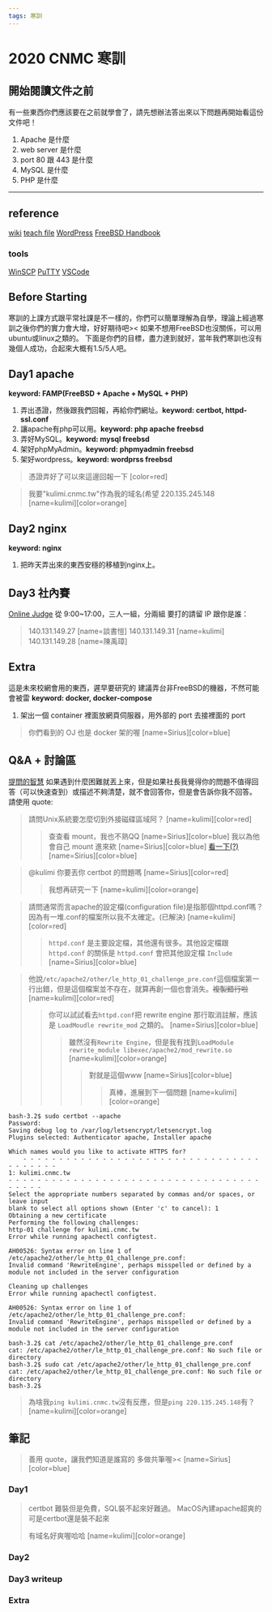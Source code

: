 ```yaml
---
tags: 寒訓
---
```


# 2020 CNMC 寒訓
## 開始閱讀文件之前
有一些東西你們應該要在之前就學會了，請先想辦法答出來以下問題再開始看這份文件吧！
1. Apache 是什麼
2. web server 是什麼
3. port 80 跟 443 是什麼
4. MySQL 是什麼
5. PHP 是什麼

---

## reference
[wiki](https://wiki.cnmc.tw)
[teach file](https://cnmc.tw/teach)
[WordPress](https://tw.wordpress.org/)
[FreeBSD Handbook](https://www.freebsd.org/doc/zh_TW/books/handbook/)
### tools
[WinSCP](https://winscp.net/eng/download.php)
[PuTTY](https://www.chiark.greenend.org.uk/~sgtatham/putty/latest.html)
[VSCode](https://code.visualstudio.com)
## Before Starting
寒訓的上課方式跟平常社課是不一樣的，你們可以簡單理解為自學，理論上經過寒訓之後你們的實力會大增，好好期待吧><
如果不想用FreeBSD也沒關係，可以用ubuntu或linux之類的。
下面是你們的目標，盡力達到就好，當年我們寒訓也沒有幾個人成功，合起來大概有1.5/5人吧。
## Day1 apache
**keyword: FAMP(FreeBSD + Apache + MySQL + PHP)**
1. 弄出憑證，然後跟我們回報，再給你們網址。**keyword: certbot, httpd-ssl.conf**
2. 讓apache有php可以用。**keyword: php apache freebsd**
3. 弄好MySQL。**keyword: mysql freebsd**
4. 架好phpMyAdmin。**keyword: phpmyadmin freebsd**
5. 架好wordpress。**keyword: wordprss freebsd**

 > 憑證弄好了可以來這邊回報一下
 > [color=red]
 
 > 我要"kulimi.cnmc.tw"作為我的域名(希望
 > 220.135.245.148
 > [name=kulimi][color=orange]

## Day2 nginx
**keyword: nginx**
1. 把昨天弄出來的東西安穩的移植到nginx上。
## Day3 社內賽
[Online Judge](https://sirius.cnmc.tw)
從 9:00~17:00，三人一組，分兩組
要打的請留 IP 跟你是誰：
 > 140.131.149.27
 > [name=談書愷]
 > 140.131.149.31
 > [name=kulimi]
 > 140.131.149.28
 > [name=陳禹璋]
## Extra
這是未來校網會用的東西，遲早要研究的
建議弄台非FreeBSD的機器，不然可能會被雷
**keyword: docker, docker-compose**
1. 架出一個 container 裡面放網頁伺服器，用外部的 port 去接裡面的 port
 > 你們看到的 OJ 也是 docker 架的喔
 > [name=Sirius][color=blue]
## Q&A + 討論區
[提問的智慧](https://github.com/ryanhanwu/How-To-Ask-Questions-The-Smart-Way)
如果遇到什麼困難就丟上來，但是如果社長我覺得你的問題不值得回答（可以快速查到）或描述不夠清楚，就不會回答你，但是會告訴你我不回答。
請使用 quote:
 > 請問Unix系統要怎麼切到外接磁碟區域阿？
 > [name=kulimi][color=red]
 > > 查查看 mount，我也不熟QQ
 > > [name=Sirius][color=blue]
 > > 我以為他會自己 mount 進來欸
 > > [name=Sirius][color=blue]
 > > [看一下(?)](https://unix.stackexchange.com/questions/116375/how-do-i-access-files-on-an-external-hard-drive)
 > > [name=Sirius][color=blue]
 
 > @kulimi 你要丟你 certbot 的問題嗎
 > [name=Sirius][color=red]
 > > 我想再研究一下
 > > [name=kulimi][color=orange]
 
 > 請問通常而言apache的設定檔(configuration file)是指那個httpd.conf嗎？因為有一堆.conf的檔案所以我不太確定。(已解決)
 > [name=kulimi][color=red]
 > > `httpd.conf` 是主要設定檔，其他還有很多。其他設定檔跟 `httpd.conf` 的關係是 `httpd.conf` 會把其他設定檔 `Include`
 > > [name=Sirius][color=blue]

 > 他說`/etc/apache2/other/le_http_01_challenge_pre.conf`這個檔案第一行出錯，但是這個檔案並不存在，就算再創一個也會消失。~~複製錯行啦~~
 > [name=kulimi][color=red]
 > > 你可以試試看去`httpd.conf`把 rewrite engine 那行取消註解，應該是 `LoadMoudle rewrite_mod` 之類的。
 > > [name=Sirius][color=blue]
 > > >雖然沒有`Rewrite Engine`，但是我有找到`LoadModule rewrite_module libexec/apache2/mod_rewrite.so`
 > > > [name=kulimi][color=orange]
 > > > > 對就是這個www
 > > > > [name=Sirius][color=blue]
 > > > > > 真棒，進展到下一個問題
 > > > > > [name=kulimi][color=orange]
 

    bash-3.2$ sudo certbot --apache
    Password:
    Saving debug log to /var/log/letsencrypt/letsencrypt.log
    Plugins selected: Authenticator apache, Installer apache

    Which names would you like to activate HTTPS for?
        - - - - - - - - - - - - - - - - - - - - - - - - - - - - - - - - - - - - - - - -
    1: kulimi.cnmc.tw
    - - - - - - - - - - - - - - - - - - - - - - - - - - - - - - - - - - - - - - - -
    Select the appropriate numbers separated by commas and/or spaces, or leave input
    blank to select all options shown (Enter 'c' to cancel): 1
    Obtaining a new certificate
    Performing the following challenges:
    http-01 challenge for kulimi.cnmc.tw
    Error while running apachectl configtest.

    AH00526: Syntax error on line 1 of /etc/apache2/other/le_http_01_challenge_pre.conf:
    Invalid command 'RewriteEngine', perhaps misspelled or defined by a module not included in the server configuration

    Cleaning up challenges
    Error while running apachectl configtest.

    AH00526: Syntax error on line 1 of /etc/apache2/other/le_http_01_challenge_pre.conf:
    Invalid command 'RewriteEngine', perhaps misspelled or defined by a module not included in the server configuration

    bash-3.2$ cat /etc/apache2/other/le_http_01_challenge_pre.conf
    cat: /etc/apache2/other/le_http_01_challenge_pre.conf: No such file or directory
    bash-3.2$ sudo cat /etc/apache2/other/le_http_01_challenge_pre.conf
    cat: /etc/apache2/other/le_http_01_challenge_pre.conf: No such file or directory
    bash-3.2$

> 為啥我`ping kulimi.cnmc.tw`沒有反應，但是`ping 220.135.245.148`有？
> [name=kulimi][color=orange]
 
## 筆記
 > 善用 quote，讓我們知道是誰寫的
 > 多做共筆喔><
 > [name=Sirius][color=blue]

### Day1
> certbot 難裝但是免費，SQL裝不起來好難過。
> MacOS內建apache超爽的
> 可是certbot還是裝不起來
> 
> 有域名好爽喔哈哈
> [name=kulimi][color=orange]
### Day2

### Day3 writeup

### Extra